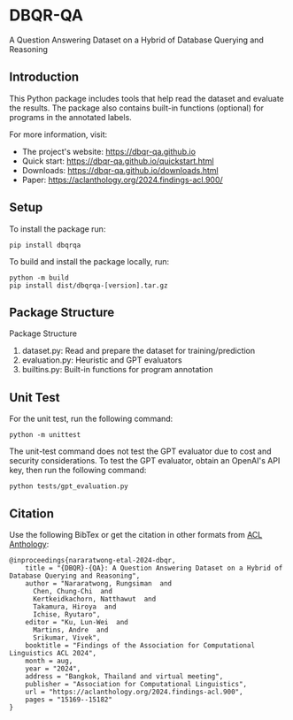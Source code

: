 # DBQR-QA
A Question Answering Dataset on a Hybrid of Database Querying and Reasoning

## Introduction
This Python package includes tools that help read the dataset and evaluate the results. The package also contains built-in functions (optional) for programs in the annotated labels.

For more information, visit:
- The project's website: https://dbqr-qa.github.io
- Quick start: https://dbqr-qa.github.io/quickstart.html
- Downloads: https://dbqr-qa.github.io/downloads.html
- Paper: https://aclanthology.org/2024.findings-acl.900/

## Setup
To install the package run:
```
pip install dbqrqa
```

To build and install the package locally, run:
```
python -m build
pip install dist/dbqrqa-[version].tar.gz
```

## Package Structure
Package Structure
1. dataset.py: Read and prepare the dataset for training/prediction
2. evaluation.py: Heuristic and GPT evaluators
3. builtins.py: Built-in functions for program annotation

## Unit Test
For the unit test, run the following command:
```
python -m unittest
```

The unit-test command does not test the GPT evaluator due to cost and security considerations. To test the GPT evaluator, obtain an OpenAI's API key, then run the following command:
```
python tests/gpt_evaluation.py 
```

## Citation
Use the following BibTex or get the citation in other formats from [ACL Anthology](https://aclanthology.org/2024.findings-acl.900/):
```
@inproceedings{nararatwong-etal-2024-dbqr,
    title = "{DBQR}-{QA}: A Question Answering Dataset on a Hybrid of Database Querying and Reasoning",
    author = "Nararatwong, Rungsiman  and
      Chen, Chung-Chi  and
      Kertkeidkachorn, Natthawut  and
      Takamura, Hiroya  and
      Ichise, Ryutaro",
    editor = "Ku, Lun-Wei  and
      Martins, Andre  and
      Srikumar, Vivek",
    booktitle = "Findings of the Association for Computational Linguistics ACL 2024",
    month = aug,
    year = "2024",
    address = "Bangkok, Thailand and virtual meeting",
    publisher = "Association for Computational Linguistics",
    url = "https://aclanthology.org/2024.findings-acl.900",
    pages = "15169--15182"
}
```
